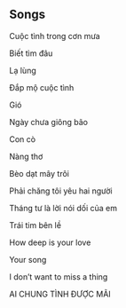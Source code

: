 ## Songs
Cuộc tình trong cơn mưa

Biết tìm đâu

Lạ lùng

Đắp mộ cuộc tình

Gió

Ngày chưa giông bão

Con cò

Nàng thơ

Bèo dạt mây trôi

Phải chăng tôi yêu hai người

Tháng tư là lời nói dối của em

Trái tim bên lề

How deep is your love

Your song 

I don’t want to miss a thing

AI CHUNG TÌNH ĐƯỢC MÃI
